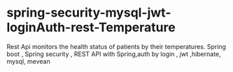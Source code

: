 # spring-security-mysql-jwt-loginAuth-rest-Temperature
Rest Api monitors the health status of patients by their temperatures.
Spring boot , Spring security , REST API with Spring,auth by login , jwt ,hibernate, mysql, mevean  
